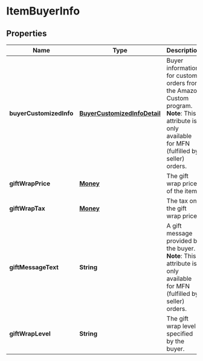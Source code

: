 
# ItemBuyerInfo

## Properties
Name | Type | Description | Notes
------------ | ------------- | ------------- | -------------
**buyerCustomizedInfo** | [**BuyerCustomizedInfoDetail**](BuyerCustomizedInfoDetail.md) | Buyer information for custom orders from the Amazon Custom program.  **Note**: This attribute is only available for MFN (fulfilled by seller) orders. |  [optional]
**giftWrapPrice** | [**Money**](Money.md) | The gift wrap price of the item. |  [optional]
**giftWrapTax** | [**Money**](Money.md) | The tax on the gift wrap price. |  [optional]
**giftMessageText** | **String** | A gift message provided by the buyer.  **Note**: This attribute is only available for MFN (fulfilled by seller) orders. |  [optional]
**giftWrapLevel** | **String** | The gift wrap level specified by the buyer. |  [optional]



